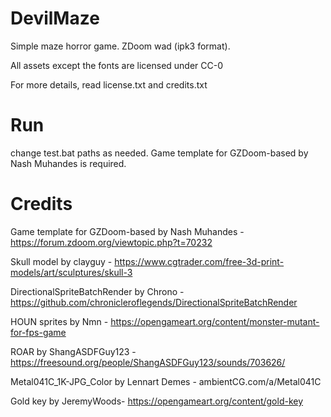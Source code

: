 # DevilMaze

Simple maze horror game. ZDoom wad (ipk3 format).

All assets except the fonts are licensed under CC-0

For more details, read license.txt and credits.txt

# Run

change test.bat paths as needed. Game template for GZDoom-based by Nash Muhandes is required.

# Credits

Game template for GZDoom-based by Nash Muhandes - https://forum.zdoom.org/viewtopic.php?t=70232
    
Skull model by clayguy  - https://www.cgtrader.com/free-3d-print-models/art/sculptures/skull-3

DirectionalSpriteBatchRender by Chrono - https://github.com/chronicleroflegends/DirectionalSpriteBatchRender

HOUN sprites by Nmn - https://opengameart.org/content/monster-mutant-for-fps-game

ROAR by ShangASDFGuy123 - https://freesound.org/people/ShangASDFGuy123/sounds/703626/

Metal041C_1K-JPG_Color by Lennart Demes - ambientCG.com/a/Metal041C

Gold key by JeremyWoods- https://opengameart.org/content/gold-key